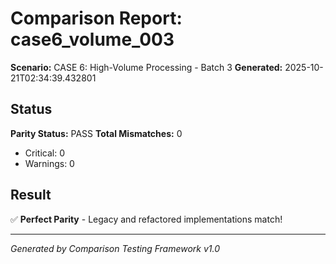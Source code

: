 # Comparison Report: case6_volume_003
**Scenario:** CASE 6: High-Volume Processing - Batch 3
**Generated:** 2025-10-21T02:34:39.432801

## Status
**Parity Status:** PASS
**Total Mismatches:** 0
  - Critical: 0
  - Warnings: 0

## Result
✅ **Perfect Parity** - Legacy and refactored implementations match!

---
*Generated by Comparison Testing Framework v1.0*